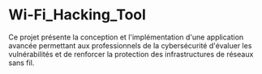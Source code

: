 # Wi-Fi_Hacking_Tool
Ce projet présente la conception et l'implémentation d'une application avancée permettant aux professionnels de la cybersécurité d'évaluer les vulnérabilités et de renforcer la protection des infrastructures de réseaux sans fil.
